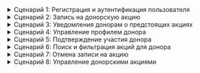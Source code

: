 <details>
  <summary>Сценарий 1: Регистрация и аутентификация пользователя</summary>

  **Цель:**  
  Корректно зарегистрировать и аутентифицировать пользователя для предоставления доступа к системе.

  **Участники:**  
  - **Пользователь** (донор или администратор)  
  - **Система донорских акций** (далее Система)  

  **Приоритет:**  
  Высокий  

  **Предусловие:**  
  Система работает штатно, пользователь не зарегистрирован.

  **Основной сценарий:**  
  1. Пользователь открывает страницу регистрации.  
  2. Система отображает форму для ввода электронной почты и пароля.  
  3. Пользователь вводит данные, наводит курсор на кнопку «Зарегистрироваться» и нажимает.  
  4. Система отправляет письмо с подтверждением регистрации.  
  5. Пользователь открывает письмо и кликает на ссылку подтверждения.  
  6. Система подтверждает регистрацию и активирует учётную запись.  
  7. Пользователь возвращается на страницу входа, вводит учётные данные и нажимает кнопку «Войти».  

  **Постусловие:**  
  Пользователь успешно аутентифицирован и может использовать систему.

</details>
<details>
  <summary>Сценарий 2: Запись на донорскую акцию</summary>

  **Цель:**  
  Корректно зарегистрировать донора на акцию для участия в мероприятии.

  **Участники:**  
  - **Пользователь** (донор)  
  - **Система донорских акций** (далее Система)  

  **Приоритет:**  
  Высокий  

  **Предусловие:**  
  Пользователь зарегистрирован и авторизован, доступна акция для записи.

  **Основной сценарий:**  
  1. Пользователь открывает личный кабинет.  
  2. Система отображает список доступных донорских акций.  
  3. Пользователь наводит курсор на кнопку «Записаться» и нажимает.  
  4. Система отображает карточку акции с деталями.  
  5. Пользователь наводит курсор на кнопку «Подтвердить участие» и нажимает.  
  6. Система регистрирует пользователя, обновляет количество доступных мест и отображает запись в личном кабинете.  

  **Постусловие:**  
  Пользователь записан на акцию, информация обновлена в системе.

</details>

<details>
  <summary>Сценарий 3: Уведомления донорам о предстоящих акциях</summary>

  **Цель:**  
  Автоматически уведомлять донора о ближайшей акции.

  **Участники:**  
  - **Пользователь** (донор)  
  - **Система донорских акций** (далее Система)  

  **Приоритет:**  
  Средний  

  **Предусловие:**  
  Система работает штатно, запланирована акция, соответствующая профилю пользователя.

  **Основной сценарий:**  
  1. Система анализирует профиль пользователя (город проживания, группу крови, срок последнего посещения акций) и находит подходящую.  
  2. Система отправляет уведомление на электронную почту или SMS.  
  3. Пользователь получает уведомление, открывает его и переходит по ссылке для регистрации на акцию.  

  **Постусловие:**  
  Пользователь уведомлён о ближайшей акции, и ему предоставлена возможность зарегистрироваться.

</details>

<details>
  <summary>Сценарий 4: Управление профилем донора</summary>

  **Цель:**  
  Пользователь может корректно редактировать свои личные данные.

  **Участники:**  
  - **Пользователь** (донор)  
  - **Система донорских акций** (далее Система)  

  **Приоритет:**  
  Средний  

  **Предусловие:**  
  Пользователь зарегистрирован и авторизован.

  **Основной сценарий:**  
  1. Пользователь открывает личный кабинет.  
  2. Система отображает текущие данные профиля.  
  3. Пользователь наводит курсор на кнопку «Редактировать» и нажимает.  
  4. Система открывает форму для редактирования данных.  
  5. Пользователь вносит изменения и нажимает «Сохранить».  
  6. Система сохраняет обновлённые данные и отображает профиль.  

  **Постусловие:**  
  Данные профиля обновлены.

</details>

<details>
  <summary>Сценарий 5: Подтверждение участия донора</summary>

  **Цель:**  
  Пользователь подтверждает своё участие в акции за 24 часа до начала.

  **Участники:**  
  - **Пользователь** (донор)  
  - **Система донорских акций** (далее Система)  

  **Приоритет:**  
  Средний  

  **Предусловие:**  
  Пользователь записан на акцию, осталось не менее 24 часов до её начала.

  **Основной сценарий:**  
  1. Система отправляет пользователю уведомление о подтверждении участия.  
  2. Пользователь открывает уведомление, наводит курсор на кнопку «Подтвердить участие» и нажимает.  
  3. Система отображает подробности акции.  
  4. Пользователь нажимает «Подтвердить».  
  5. Система обновляет статус участия пользователя.  

  **Постусловие:**  
  Пользователь подтвердил участие, информация обновлена в системе.

</details>

<details>
  <summary>Сценарий 6: Поиск и фильтрация акций для донора</summary>

  **Цель:**  
  Предоставить донору возможность найти подходящие донорские акции с помощью фильтров.

  **Участники:**  
  - **Пользователь** (донор)  
  - **Система донорских акций** (далее Система)  

  **Приоритет:**  
  Средний  

  **Предусловие:**  
  Система работает штатно, пользователь авторизован.

  **Основной сценарий:**  
  1. Пользователь открывает раздел с донорскими акциями.  
  2. Система отображает список всех доступных акций.  
  3. Пользователь наводит курсор на фильтры (например, дата, место проведения) и выбирает параметры.  
  4. Система фильтрует акции на основе выбранных параметров.  
  5. Пользователь выбирает акцию, наводит курсор на кнопку «Записаться» и нажимает.  
  6. Система отображает карточку акции и предлагает подтвердить запись.  

  **Постусловие:**  
  Пользователь нашёл подходящую акцию, запись на которую может быть подтверждена.

</details>
<details>
  <summary>Сценарий 7: Отмена записи на акцию</summary>

  **Цель:**  
  Позволить донору отменить свою запись на донорскую акцию.

  **Участники:**  
  - **Пользователь** (донор)  
  - **Система донорских акций** (далее Система)  

  **Предусловие:**  
  Пользователь авторизован и записан на акцию.

  **Основной сценарий:**  
  1. Пользователь открывает личный кабинет.  
  2. Система отображает текущие записи на акции.  
  3. Пользователь наводит курсор на кнопку «Отменить запись» рядом с акцией и нажимает.  
  4. Система отображает подтверждение отмены записи.  
  5. Пользователь подтверждает отмену, нажав на кнопку «Да».  
  6. Система снимает запись с акции и обновляет доступные места.  

  **Постусловие:**  
  Запись пользователя на акцию отменена, и обновлённая информация отображается в системе.

</details>

<details>
  <summary>Сценарий 8: Управление донорскими акциями</summary>

  **Цель:**  
  Администратор корректно добавляет или редактирует расписание акций.

  **Участники:**  
  - **Администратор** (организатор акции)  
  - **Система донорских акций** (далее Система)  

  **Приоритет:**  
  Высокий  

  **Предусловие:**  
  Система работает штатно, администратор авторизован.

  **Основной сценарий:**  
  1. Администратор открывает панель управления акциями.  
  2. Система отображает список существующих акций.  
  3. Администратор наводит курсор на кнопку «Добавить акцию» и нажимает.  
  4. Система открывает форму для создания акции.  
  5. Администратор вводит необходимые данные (дата, время, место) и нажимает кнопку «Сохранить».  
  6. Система сохраняет данные акции и обновляет список.  

  **Постусловие:**  
  Акция добавлена или обновлена, информация доступна пользователям.

</details>
